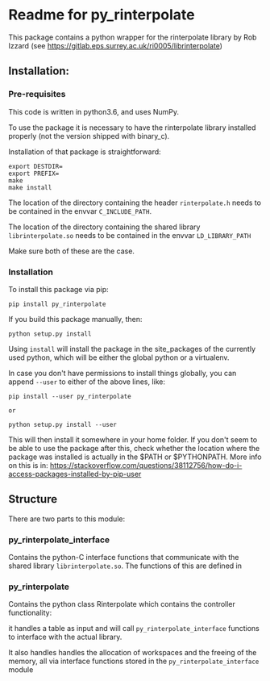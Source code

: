 # Readme for py_rinterpolate

This package contains a python wrapper for the rinterpolate library by Rob Izzard (see https://gitlab.eps.surrey.ac.uk/ri0005/librinterpolate)

## Installation:
### Pre-requisites
This code is written in python3.6, and uses NumPy.


To use the package it is necessary to have the rinterpolate library installed properly (not the version shipped with binary_c). 

Installation of that package is straightforward:

```
export DESTDIR=
export PREFIX=
make
make install
```

The location of the directory containing the header `rinterpolate.h` needs to be contained in the envvar `C_INCLUDE_PATH`. 

The location of the directory containing the shared library `librinterpolate.so` needs to be contained in the envvar `LD_LIBRARY_PATH`

Make sure both of these are the case.

### Installation
To install this package via pip:

```
pip install py_rinterpolate
```

If you build this package manually, then:

```
python setup.py install
```

Using `install` will install the package in the site_packages of the currently used python, which will be either the global python or a virtualenv. 

In case you don't have permissions to install things globally, you can append `--user` to either of the above lines, like:
```
pip install --user py_rinterpolate

or

python setup.py install --user
```

This will then install it somewhere in your home folder. If you don't seem to be able to use the package after this, check whether the location where the package was installed is actually in the $PATH or $PYTHONPATH. More info on this is in: https://stackoverflow.com/questions/38112756/how-do-i-access-packages-installed-by-pip-user


## Structure
There are two parts to this module:

### py_rinterpolate_interface
Contains the python-C interface functions that communicate with the shared library `librinterpolate.so`. The functions of this are defined in 

### py_rinterpolate
Contains the python class Rinterpolate which contains the controller functionality: 

it handles a table as input and will call `py_rinterpolate_interface` functions to interface with the actual library.

It also handles handles the allocation of workspaces and the freeing of the memory, all via interface functions stored in the `py_rinterpolate_interface` module